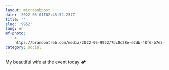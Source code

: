 ```yaml
---
layout: micropubpost
date: '2022-05-01T02:45:52.257Z'
title: ''
slug: '9952'
lang: en
mf-photo:
  - >-
    https://brandontreb.com/media/2022-05-9952/7bc0c28e-e2db-48f6-b7e5-fb69dc633daa.jpeg
category: social
---
```

My beautiful wife at the event today 🏕
